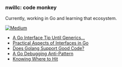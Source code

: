 ### nwillc: code monkey

Currently, working in Go and learning that ecosystem. 

[![Medium](https://img.shields.io/badge/medium-%2312100E.svg?&style=for-the-badge&logo=medium&logoColor=white)](https://medium.com/@nwillc)
<!-- BLOG-POST-LIST:START -->
- [A Go Interface Tip Until Generics…](https://nwillc.medium.com/a-go-interface-tip-until-generics-7da75ba25352?source=rss-c9a4243d7014------2)
- [Practical Aspects of Interfaces in Go](https://levelup.gitconnected.com/practical-aspects-of-interfaces-in-go-53a088b9b361?source=rss-c9a4243d7014------2)
- [Does Golang Support Good Code?](https://levelup.gitconnected.com/does-go-support-good-code-5a4cb76bdd2e?source=rss-c9a4243d7014------2)
- [A Go Debugging Anti-Pattern](https://levelup.gitconnected.com/a-go-debugging-anti-pattern-6777a1fe7c34?source=rss-c9a4243d7014------2)
- [Knowing Where to Hit](https://nwillc.medium.com/knowing-where-to-hit-97a72f9b8539?source=rss-c9a4243d7014------2)
<!-- BLOG-POST-LIST:END -->
